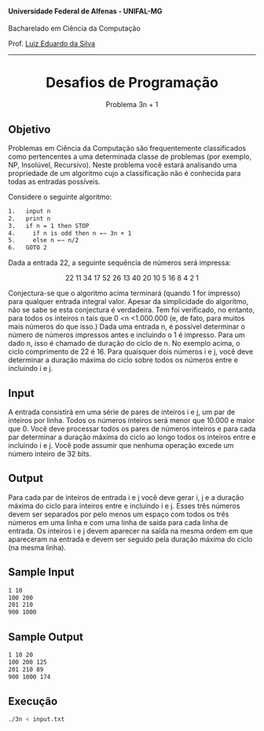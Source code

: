#### Universidade Federal de Alfenas - UNIFAL-MG
Bacharelado em Ciência da Computação

Prof. [Luiz Eduardo da Silva](https://github.com/luizedsilva)

<hr>
<div align="center">
<h1>Desafios de Programação</h1>
    <p>Problema 3n + 1</p>
</div>

## Objetivo

Problemas em Ciência da Computação são frequentemente classificados como pertencentes a uma determinada classe de problemas (por exemplo,
NP, Insolúvel, Recursivo). Neste problema você estará analisando uma propriedade de um algoritmo cujo
a classificação não é conhecida para todas as entradas possíveis.

Considere o seguinte algoritmo:

```bash
1.   input n
2.   print n
3.   if n = 1 then STOP
4.     if n is odd then n ←− 3n + 1
5.     else n ←− n/2
6.   GOTO 2
```

Dada a entrada 22, a seguinte sequência de números será impressa:
<div align="center">
<p>22 11 34 17 52 26 13 40 20 10 5 16 8 4 2 1</p>
</div>

Conjectura-se que o algoritmo acima terminará (quando 1 for impresso) para qualquer entrada integral
valor. Apesar da simplicidade do algoritmo, não se sabe se esta conjectura é verdadeira. Tem
foi verificado, no entanto, para todos os inteiros n tais que 0 <n <1.000.000 (e, de fato, para muitos mais
números do que isso.)
Dada uma entrada n, é possível determinar o número de números impressos antes e incluindo
o 1 é impresso. Para um dado n, isso é chamado de duração do ciclo de n. No exemplo acima, o ciclo
comprimento de 22 é 16.
Para quaisquer dois números i e j, você deve determinar a duração máxima do ciclo sobre todos os números
entre e incluindo i e j.

## Input
A entrada consistirá em uma série de pares de inteiros i e j, um par de inteiros por linha. Todos os números inteiros
será menor que 10.000 e maior que 0.
Você deve processar todos os pares de números inteiros e para cada par determinar a duração máxima do ciclo ao longo
todos os inteiros entre e incluindo i e j.
Você pode assumir que nenhuma operação excede um número inteiro de 32 bits.

## Output
Para cada par de inteiros de entrada i e j você deve gerar i, j e a duração máxima do ciclo para
inteiros entre e incluindo i e j. Esses três números devem ser separados por pelo menos um espaço
com todos os três números em uma linha e com uma linha de saída para cada linha de entrada. Os inteiros i
e j devem aparecer na saída na mesma ordem em que apareceram na entrada e devem ser
seguido pela duração máxima do ciclo (na mesma linha).

## Sample Input
```bash
1 10
100 200
201 210
900 1000
```

## Sample Output
```bash
1 10 20
100 200 125
201 210 89
900 1000 174
```

## Execução

```bash
./3n < input.txt
```

